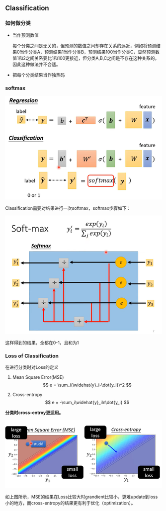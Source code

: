 ## Classification

### 如何做分类

- 当作预测数值

  每个分类之间是无关的，但预测的数值之间却存在关系的远近，例如将预测结果0当作分类A，预测结果1当作分类B，预测结果100当作分类C，显然预测数值1和2之间关系要比1和100更接近，但分类A,B,C之间是不存在这种关系的，因此这种做法并不合适。

- 把每个分类结果当作独热码

### softmax 

![softmax](image\softmax.PNG)

Classification需要对结果进行一次softmax，softmax步骤如下：

![soft-max](image\soft-max.PNG)

这样得到的结果，全都在0-1，且和为1

### Loss of Classification

在进行分类时对Loss的定义

1. Mean Square Error(MSE)
   $$
   e = \sum_i(\widehat{y}_i-\dot{y_i})^2
   $$

2. Cross-entropy 
   $$
   e = -\sum_i\widehat{y}_iln\dot{y_i}
   $$

**分类时cross-entroy更适用。**

![cross](image\cross.PNG)

如上图所示，MSE的结果在Loss比较大时grandient比较小，更难update到loss小的地方，而cross-entropy的结果更有利于优化（optimization）。